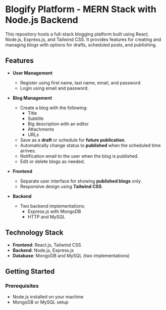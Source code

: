 # Blogify Platform - MERN Stack with Node.js Backend

This repository hosts a full-stack blogging platform built using React, Node.js, Express.js, and Tailwind CSS. It provides features for creating and managing blogs with options for drafts, scheduled posts, and publishing.

## Features

- **User Management**
  - Register using first name, last name, email, and password.
  - Login using email and password.

- **Blog Management**
  - Create a blog with the following:
    - Title
    - Subtitle
    - Big description with an editor
    - Attachments
    - URLs
  - Save as a **draft** or schedule for **future publication**.
  - Automatically change status to **published** when the scheduled time arrives.
  - Notification email to the user when the blog is published.
  - Edit or delete blogs as needed.

- **Frontend**
  - Separate user interface for showing **published blogs** only.
  - Responsive design using **Tailwind CSS**.

- **Backend**
  - Two backend implementations:
    - Express.js with MongoDB
    - HTTP and MySQL

## Technology Stack

- **Frontend**: React.js, Tailwind CSS
- **Backend**: Node.js, Express.js
- **Database**: MongoDB and MySQL (two implementations)

## Getting Started

### Prerequisites

- Node.js installed on your machine
- MongoDB or MySQL setup
